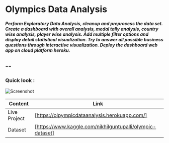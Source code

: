 # Olympics Data Analysis


##### Perform Exploratory Data Analysis, cleanup and preprocess the data set. Create a dashboard with overall analysis, medal tally analysis, country wise analysis, player wise analysis. Add multiple filter options and display detail statistical visualization. Try to answer all possible business questions through interactive visualization. Deploy the dashboard web app on cloud platform heroku.
 --
 --
### Quick look :
![Screenshot](https://i.ibb.co/HDbv4sz/screenshort-project-2.jpg  "")


| Content | Link |
| ------ | ------ |
| Live Project | [https://olpympicdataanalysis.herokuapp.com/]|
| Dataset | [https://www.kaggle.com/nikhilguntupalli/olympic-dataset]|









